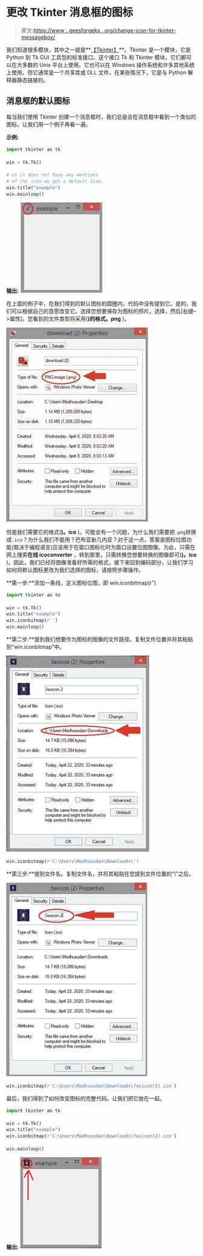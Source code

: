 # 更改 Tkinter 消息框的图标

> 原文:[https://www . geesforgeks . org/change-icon-for-tkinter-messagebox/](https://www.geeksforgeeks.org/change-icon-for-tkinter-messagebox/)

我们知道很多模块，其中之一就是**[【Tkinter】](https://www.geeksforgeeks.org/python-gui-tkinter/)**。Tkinter 是一个模块，它是 Python 到 Tk GUI 工具包的标准接口。这个接口 Tk 和 Tkinter 模块，它们都可以在大多数的 Unix 平台上使用。它也可以在 Windows 操作系统和许多其他系统上使用。但它通常是一个共享库或 DLL 文件，在某些情况下，它是与 Python 解释器静态链接的。

## 消息框的默认图标

每当我们使用 Tkinter 创建一个消息框时，我们总是会在消息框中看到一个类似的图标。让我们用一个例子再看一遍。

**示例:**

```py
import tkinter as tk

win = tk.Tk()

# as it does not have any mentions 
# of the icon we get a default icon.
win.title("example") 
win.mainloop()
```

**输出:**
![](img/58e8199885e731df1351f722eca6c5d6.png)

在上面的例子中，在我们得到的默认图标的圆圈内，代码中没有提到它。是的，我们可以根据自己的意愿改变它。选择您想要保存为图标的照片。选择，然后[右键–>属性]。您看到的文件类型将采用(**)的格式。png** )。

![](img/606d97892cdfbd5f934f345501e2289f.png)

但是我们需要它的格式(**)。ico** )。可能会有一个问题，为什么我们需要把`.png`转换成`.ico`？为什么我们不能用？巴布亚新几内亚？对于这一点，答案是图标位图功能(取决于编程语言)应该用于在窗口图标化时为窗口设置位图图像。为此，只需在网上搜索**在线 icoconverter** ，转到那里，只需转换您想要转换的图像即可(**)。ico** )。因此，我们已经将图像准备好所需的格式，接下来回到编码部分，让我们学习如何将默认图标更改为我们选择的图标，请按照步骤操作。

**第一步:**添加一条线，定义图标位图，即 win.iconbitmap(r”)

```py
import tkinter as to

win = tk.Tk()
win.title("example")
win.iconbitmap(r'')
win.mainloop()
```

**第二步:**提到我们想要作为图标的图像的文件路径。复制文件位置并将其粘贴到“win.iconbitmap”中。

![](img/ecd5656766c48c6751218cbc234d294a.png)

```py
win.iconbitmap(r'C:\Users\Madhusudan\Downloads\')
```

**第三步:**提到文件名。复制文件名，并将其粘贴在您提到文件位置的“\”之后。

![](img/f9d1a0ae4efcb7eec199a26247289903.png)

```py
win.iconbitmap(r'C:\Users\Madhusudan\Downloads\favicon(2).ico')

```

最后，我们得到了如何改变图标的完整代码。让我们把它放在一起。

```py
import tkinter as tk

win = tk.Tk()
win.title("example")
win.iconbitmap(r'C:\Users\Madhusudan\Downloads\favicon(2).ico')

win.mainloop() 
```

**输出:**
![](img/c5624d95855c9c1fce8bf539641ccbdb.png)